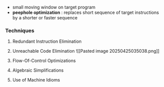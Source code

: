 - small moving window on target program
- **peephole optimization** : replaces short sequence of target instructions by a shorter or faster sequence

### Techniques
1. Redundant Instruction Elimination
	   
2. Unreachable Code Elimination
	   ![[Pasted image 20250425035038.png]]
3. Flow-Of-Control Optimizations
4. Algebraic Simplifications
5. Use of Machine Idioms